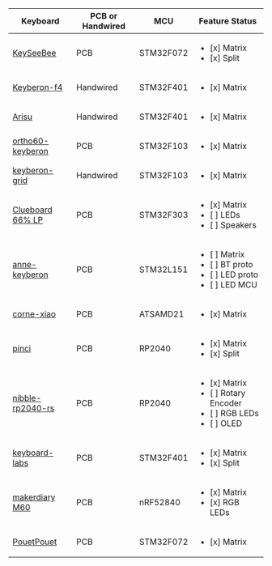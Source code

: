 | Keyboard                                                                   | PCB or Handwired | MCU       | Feature Status                                                                                 |
| -                                                                          | -                | -         | -                                                                                              |
| [KeySeeBee](https://github.com/TeXitoi/keyseebee)                          | PCB              | STM32F072 | <ul><li>[x] Matrix </li><li>[x] Split</li></ul>                                                |
| [Keyberon-f4](https://github.com/TeXitoi/keyberon-f4)                      | Handwired        | STM32F401 | <ul><li>[x] Matrix </li></ul>                                                                  |
| [Arisu](https://github.com/help-14/arisu-handwired)                        | Handwired        | STM32F401 | <ul><li>[x] Matrix </li></ul>                                                                  |
| [ortho60-keyberon](https://github.com/TeXitoi/ortho60-keyberon)            | PCB              | STM32F103 | <ul><li>[x] Matrix </li></ul>                                                                  |
| [keyberon-grid](https://github.com/TeXitoi/keyberon-grid)                  | Handwired        | STM32F103 | <ul><li>[x] Matrix </li></ul>                                                                  |
| [Clueboard 66% LP](https://github.com/wezm/clueboard-rust-firmware)        | PCB              | STM32F303 | <ul><li>[x] Matrix </li><li>[ ] LEDs</li><li>[ ] Speakers</li></ul>                            |
| [anne-keyberon](https://github.com/hdhoang/anne-keyberon)                  | PCB              | STM32L151 | <ul><li>[ ] Matrix </li><li>[ ] BT proto </li><li>[ ] LED proto </li><li>[ ] LED MCU </li></ul>                                                                  |
| [corne-xiao](https://github.com/lehmanju/corne-xiao)                       | PCB              | ATSAMD21  | <ul><li>[x] Matrix </li></ul>                                                                  |
| [pinci](https://github.com/camrbuss/pinci)                                 | PCB              | RP2040    | <ul><li>[x] Matrix </li><li>[x] Split</li></ul>                                                |
| [nibble-rp2040-rs](https://github.com/DrewTChrist/nibble-rp2040-rs)        | PCB              | RP2040    | <ul><li>[x] Matrix </li><li>[ ] Rotary Encoder</li><li>[ ] RGB LEDs</li><li>[ ] OLED</li></ul> |
| [keyboard-labs](https://github.com/rgoulter/keyboard-labs)                 | PCB              | STM32F401 | <ul><li>[x] Matrix </li><li>[x] Split</li></ul>                                                |
| [makerdiary M60](https://github.com/jamesmunns/m60-keyboard/)              | PCB              | nRF52840  | <ul><li>[x] Matrix </li><li>[x] RGB LEDs</li> |
| [PouetPouet](https://github.com/dkm/pouetpouet-board)                          | PCB              | STM32F072 | <ul><li>[x] Matrix </li></ul>                                                |
